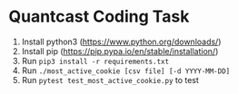 # Quantcast Coding Task 

1. Install python3 (https://www.python.org/downloads/)
2. Install pip (https://pip.pypa.io/en/stable/installation/)
3. Run  ```pip3 install -r requirements.txt```
4. Run ```./most_active_cookie [csv file] [-d YYYY-MM-DD]```
5. Run ```pytest test_most_active_cookie.py``` to test 
